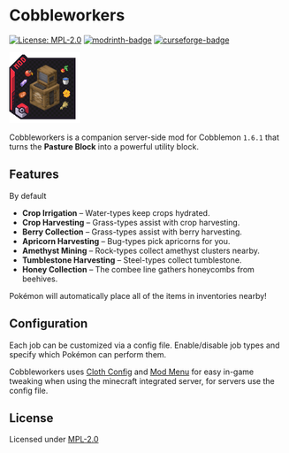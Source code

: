 # Cobbleworkers

[![License: MPL-2.0](https://img.shields.io/badge/License-MPL_2.0-brightgreen.svg?style=flat-square)](https://opensource.org/licenses/MPL-2.0)
[![modrinth-badge](https://img.shields.io/modrinth/dt/cobbleworkers?label=Modrinth&logo=Modrinth&style=flat-square)](https://modrinth.com/mod/cobbleworkers/versions)
[![curseforge-badge](https://img.shields.io/curseforge/dt/1296055?style=flat-square&logo=curseforge&label=CurseForge)](https://minecraft.curseforge.com/projects/1296055/files)

![cobbleworkers-icon](/src/main/resources/assets/cobbleworkers/icon.png)

Cobbleworkers is a companion server-side mod for Cobblemon `1.6.1` that turns the **Pasture Block** into a powerful utility block.

## Features

By default
- **Crop Irrigation** – Water-types keep crops hydrated.
- **Crop Harvesting** – Grass-types assist with crop harvesting.
- **Berry Collection** – Grass-types assist with berry harvesting.
- **Apricorn Harvesting** – Bug-types pick apricorns for you.
- **Amethyst Mining** – Rock-types collect amethyst clusters nearby.
- **Tumblestone Harvesting** – Steel-types collect tumblestone.
- **Honey Collection** – The combee line gathers honeycombs from beehives.

Pokémon will automatically place all of the items in inventories nearby!

## Configuration
Each job can be customized via a config file. Enable/disable job types and specify which Pokémon can perform them.

Cobbleworkers uses [Cloth Config](https://www.curseforge.com/minecraft/mc-mods/cloth-config) and [Mod Menu](https://www.curseforge.com/minecraft/mc-mods/modmenu) for easy in-game tweaking
when using the minecraft integrated server, for servers use the config file.

## License
Licensed under [MPL-2.0](https://mozilla.org/MPL/2.0/)
